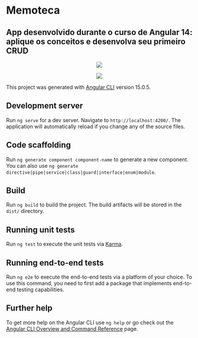 # Memoteca

<p align="center">

## App desenvolvido durante o curso de Angular 14: aplique os conceitos e desenvolva seu primeiro CRUD

</p>
<p align="center">
  <img src="https://user-images.githubusercontent.com/47211806/215089328-0ac11bf7-374a-430a-9536-328574b79c98.gif"/>
</p>

<p align="center">
  <img src="https://user-images.githubusercontent.com/47211806/215086861-e3f5e2da-b333-4458-bac5-e2fab7f9735f.png"/>
</p>

This project was generated with [Angular CLI](https://github.com/angular/angular-cli) version 15.0.5.

## Development server

Run `ng serve` for a dev server. Navigate to `http://localhost:4200/`. The application will automatically reload if you change any of the source files.

## Code scaffolding

Run `ng generate component component-name` to generate a new component. You can also use `ng generate directive|pipe|service|class|guard|interface|enum|module`.

## Build

Run `ng build` to build the project. The build artifacts will be stored in the `dist/` directory.

## Running unit tests

Run `ng test` to execute the unit tests via [Karma](https://karma-runner.github.io).

## Running end-to-end tests

Run `ng e2e` to execute the end-to-end tests via a platform of your choice. To use this command, you need to first add a package that implements end-to-end testing capabilities.

## Further help

To get more help on the Angular CLI use `ng help` or go check out the [Angular CLI Overview and Command Reference](https://angular.io/cli) page.
